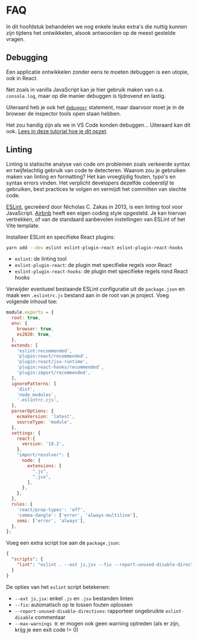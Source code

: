 # FAQ

In dit hoofdstuk behandelen we nog enkele leuke extra's die nuttig kunnen zijn tijdens het ontwikkelen, alsook antwoorden
op de meest gestelde vragen.

## Debugging

Een applicatie ontwikkelen zonder eens te moeten debuggen is een utopie, ook in React.

Net zoals in vanilla JavaScript kan je hier gebruik maken van o.a. `console.log`, maar op die manier debuggen is tijdrovend en lastig.

Uiteraard heb je ook het [`debugger`](https://developer.mozilla.org/en-US/docs/Web/JavaScript/Reference/Statements/debugger?retiredLocale=nl ':ignore') statement, maar daarvoor moet je in de browser de inspector tools open staan hebben.

Het zou handig zijn als we in VS Code konden debuggen... Uiteraard kan dit ook. [Lees in deze tutorial hoe je dit opzet](https://profy.dev/article/debug-react-vscode ':ignore').

## Linting

Linting is statische analyse van code om problemen zoals verkeerde syntax en twijfelachtig gebruik van code te detecteren. Waarom zou je gebruiken maken van linting en formatting? Het kan vroegtijdig fouten, typo's en syntax errors vinden. Het verplicht developers dezelfde codeerstijl te gebruiken, best practices te volgen en vermijdt het committen van slechte code.

[ESLint](https://github.com/eslint/eslint ':ignore'), gecreëerd door Nicholas C. Zakas in 2013, is een linting tool voor JavaScript. [Airbnb](https://github.com/airbnb/javascript ':ignore') heeft een eigen coding style opgesteld. Je kan hiervan vertrekken, of van de standaard aanbevolen instellingen van ESLint of het Vite template.

Installeer ESLint en specifieke React plugins:

```bash
yarn add --dev eslint eslint-plugin-react eslint-plugin-react-hooks
```

- `eslint`: de linting tool
- `eslint-plugin-react`: de plugin met specifieke regels voor React
- `eslint-plugin-react-hooks`: de plugin met specifieke regels rond React hooks

Verwijder eventueel bestaande ESLint configuratie uit de `package.json` en maak een `.eslintrc.js` bestand aan in de root van je project. Voeg volgende inhoud toe:

```js
module.exports = {
  root: true,
  env: {
    browser: true,
    es2020: true,
  },
  extends: [
    'eslint:recommended',
    'plugin:react/recommended',
    'plugin:react/jsx-runtime',
    'plugin:react-hooks/recommended',
    'plugin:import/recommended',
  ],
  ignorePatterns: [
    'dist',
    'node_modules',
    '.eslintrc.cjs',
  ],
  parserOptions: {
    ecmaVersion: 'latest',
    sourceType: 'module',
  },
  settings: {
    react:{
      version: '18.2',
    },
    "import/resolver": {
      node: {
        extensions: [
          ".js",
          ".jsx",
        ],
      },
    },
  },
  rules: {
    'react/prop-types': 'off',
    'comma-dangle': ['error', 'always-multiline'],
    semi: ['error', 'always'],
  },
};
```

Voeg een extra script toe aan de `package.json`:

```json
{
  "scripts": {
    "lint": "eslint . --ext js,jsx --fix --report-unused-disable-directives --max-warnings 0"
  }
}
```

De opties van het `eslint` script betekenen:

- `--ext js,jsx`: enkel `.js` en `.jsx` bestanden linten
- `--fix`: automatisch op te lossen fouten oplossen
- `--report-unused-disable-directives`: rapporteer ongebruikte `eslint-disable` commentaar
- `--max-warnings 0`: er mogen ook geen warning optreden (als er zijn, krijg je een exit code != 0)
